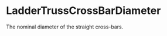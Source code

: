 LadderTrussCrossBarDiameter
===========================

The nominal diameter of the straight cross-bars.
